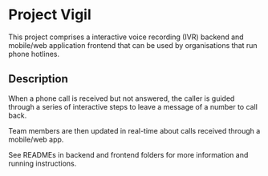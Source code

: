 # Project Vigil

This project comprises a interactive voice recording (IVR) backend and mobile/web application frontend that can be used by organisations that run phone hotlines.

## Description

When a phone call is received but not answered, the caller is guided through a series of interactive steps to leave a message of a number to call back.

Team members are then updated in real-time about calls received through a mobile/web app.

See READMEs in backend and frontend folders for more information and running instructions.
